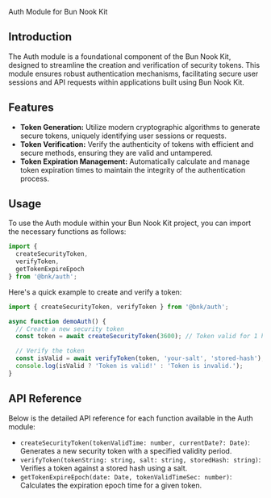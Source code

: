 Auth Module for Bun Nook Kit

## Introduction

The Auth module is a foundational component of the Bun Nook Kit, designed to streamline the creation and verification of security tokens. This module ensures robust authentication mechanisms, facilitating secure user sessions and API requests within applications built using Bun Nook Kit.

## Features

- **Token Generation:** Utilize modern cryptographic algorithms to generate secure tokens, uniquely identifying user sessions or requests.
- **Token Verification:** Verify the authenticity of tokens with efficient and secure methods, ensuring they are valid and untampered.
- **Token Expiration Management:** Automatically calculate and manage token expiration times to maintain the integrity of the authentication process.

## Usage

To use the Auth module within your Bun Nook Kit project, you can import the necessary functions as follows:

```typescript
import {
  createSecurityToken,
  verifyToken,
  getTokenExpireEpoch
} from '@bnk/auth';
```

Here's a quick example to create and verify a token:

```typescript
import { createSecurityToken, verifyToken } from '@bnk/auth';

async function demoAuth() {
  // Create a new security token
  const token = await createSecurityToken(3600); // Token valid for 1 hour

  // Verify the token
  const isValid = await verifyToken(token, 'your-salt', 'stored-hash');
  console.log(isValid ? 'Token is valid!' : 'Token is invalid.');
}
```

## API Reference

Below is the detailed API reference for each function available in the Auth module:

- `createSecurityToken(tokenValidTime: number, currentDate?: Date)`: Generates a new security token with a specified validity period.
- `verifyToken(tokenString: string, salt: string, storedHash: string)`: Verifies a token against a stored hash using a salt.
- `getTokenExpireEpoch(date: Date, tokenValidTimeSec: number)`: Calculates the expiration epoch time for a given token.
